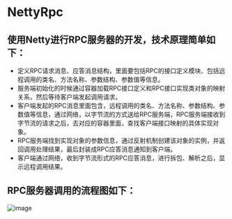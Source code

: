# NettyRpc
## 使用Netty进行RPC服务器的开发，技术原理简单如下：
- 定义RPC请求消息、应答消息结构，里面要包括RPC的接口定义模块、包括远程调用的类名、方法名称、参数结构、参数值等信息。
- 服务端初始化的时候通过容器加载RPC接口定义和RPC接口实现类对象的映射关系，然后等待客户端发起调用请求。
- 客户端发起的RPC消息里面包含，远程调用的类名、方法名称、参数结构、参数值等信息，通过网络，以字节流的方式送给RPC服务端，RPC服务端接收到字节流的请求之后，去对应的容器里面，查找客户端接口映射的具体实现对象。
- RPC服务端找到实现对象的参数信息，通过反射机制创建该对象的实例，并返回调用处理结果，最后封装成RPC应答消息通知到客户端。
- 客户端通过网络，收到字节流形式的RPC应答消息，进行拆包、解析之后，显示远程调用结果。

## RPC服务器调用的流程图如下：
![image](https://github.com/LuckyZXL2016/NettyRpc/blob/master/pic.jpg)
